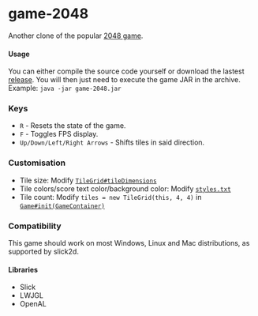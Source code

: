 game-2048
============

Another clone of the popular [2048 game](http://gabrielecirulli.github.io/2048/).

#### Usage
You can either compile the source code yourself or download the
lastest [release](https://github.com/PureCS/game-2048/releases).
You will then just need to execute the game JAR in the archive.
Example: `java -jar game-2048.jar`

### Keys
* `R` - Resets the state of the game.
* `F` - Toggles FPS display.
* `Up/Down/Left/Right Arrows` - Shifts tiles in said direction.

### Customisation
* Tile size: Modify [`TileGrid#tileDimensions`](src/main/java/notpure/game2048/model/tile/TileGrid.java)
* Tile colors/score text color/background color: Modify [`styles.txt`](src/main/resources/game2048/notpure/tile/styles.txt)
* Tile count: Modify `tiles = new TileGrid(this, 4, 4)` in [`Game#init(GameContainer)`](src/main/java/notpure/game2048/Game.java)

### Compatibility
This game should work on most Windows, Linux and Mac distributions, as supported by slick2d.

#### Libraries
* Slick
* LWJGL
* OpenAL